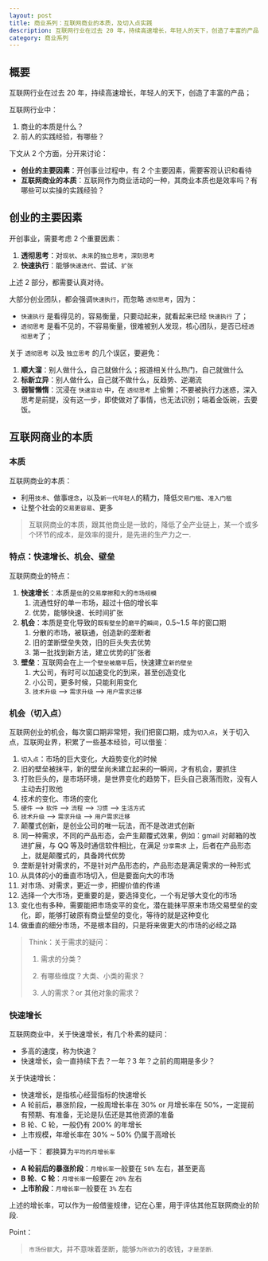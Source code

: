 ```yaml
---
layout: post
title: 商业系列：互联网商业的本质，及切入点实践
description: 互联网行业在过去 20 年，持续高速增长，年轻人的天下，创造了丰富的产品；互联网行业中，商业的本质是什么？前人的实践经验，有哪些？
category: 商业系列
---
```


## 概要

互联网行业在过去 20 年，持续高速增长，年轻人的天下，创造了丰富的产品；

互联网行业中：

1. 商业的本质是什么？
1. 前人的实践经验，有哪些？


下文从 2 个方面，分开来讨论：

* **创业的主要因素**：开创事业过程中，有 2 个主要因素，需要客观认识和看待
* **互联网商业的本质**：互联网作为商业活动的一种，其商业本质也是效率吗？有哪些可以实操的实践经验？


## 创业的主要因素

开创事业，需要考虑 2 个重要因素：

1. **透彻思考**：对`现状`、`未来`的`独立思考`，`深刻思考`
1. **快速执行**：能够`快速迭代`、尝试、`扩张`

上述 2 部分，都需要认真对待。

大部分创业团队，都会强调`快速执行`，而忽略 `透彻思考`，因为：

* `快速执行` 是看得见的，容易衡量，只要动起来，就看起来已经 `快速执行` 了；
* `透彻思考` 是看不见的，不容易衡量，很难被别人发现，核心团队，是否已经`透彻思考`了；

关于 `透彻思考` 以及 `独立思考` 的几个误区，要避免：

1. **顺大溜**：别人做什么，自己就做什么；报道相关什么热门，自己就做什么
1. **标新立异**：别人做什么，自己就不做什么，反趋势、逆潮流
1. **弱智懒惰**：沉浸在 `快速盲动` 中，在 `透彻思考` 上偷懒；不要被执行力迷惑，深入思考是前提，没有这一步，即使做对了事情，也无法识别；端着金饭碗，去要饭。


## 互联网商业的本质

### 本质

互联网商业的本质：

* 利用`技术`、做事`理念`，以及`新一代年轻人`的精力，降低`交易门槛`、`准入门槛`
* 让整个社会的`交易更容易`、更多


> 互联网商业的本质，跟其他商业是一致的，降低了全产业链上，某一个或多个环节的成本，是效率的提升，是先进的生产力之一.

### 特点：快速增长、机会、壁垒

互联网商业的特点：

1. **快速增长**：本质是`低`的`交易摩擦`和`大`的`市场规模`
	1. 流通性好的单一市场，超过十倍的增长率
	1. 优势，能够快速、长时间扩张
1. **机会**：本质是变化导致的`既有壁垒`的`磨平`的`瞬间`，0.5~1.5 年的窗口期
	1. 分散的市场，被联通，创造新的垄断者
	1. 旧的垄断壁垒失效，旧的巨头失去优势
	1. 第一批找到新方法，建立优势的扩张者
1. **壁垒**：互联网会在上一个`壁垒被磨平`后，快速建立`新的壁垒`
	1. 大公司，有时可以加速变化的到来，甚至创造变化
	1. 小公司，更多时候，只能利用变化
	2. `技术升级` --> `需求升级` --> `用户需求迁移`


### 机会（切入点）


互联网创业的机会，每次窗口期非常短，我们把窗口期，成为`切入点`，关于切入点，互联网业界，积累了一些基本经验，可以借鉴：

1. `切入点`：市场的巨大变化，大趋势变化的时候
1. 旧的壁垒被抹平，新的壁垒尚未建立起来的一瞬间，才有机会，要抓住
1. 打败巨头的，是市场环境，是世界变化的趋势下，巨头自己衰落而败，没有人主动去打败他
1. 技术的变化、市场的变化
1. `硬件` --> `软件` --> `流程` --> `习惯` --> `生活方式`
1. `技术升级` --> `需求升级` --> `用户需求迁移`
1. 颠覆式创新，是创业公司的唯一玩法，而不是改进式创新
1. 同一种需求，不同的产品形态，会产生颠覆式效果，例如：gmail 对邮箱的改进扩展，与 QQ 等及时通信软件相比，在满足 `分享需求` 上，后者在产品形态上，就是颠覆式的，具备跨代优势
1. 垄断是针对需求的，不是针对产品形态的，产品形态是满足需求的一种形式
1. 从具体的小的垂直市场切入，但是要面向大的市场
1. 对市场、对需求，更近一步，把握价值的传递
1. 选择一个大市场，更重要的是，要选择变化，一个有足够大变化的市场
1. 变化也有多种，需要能把市场变平的变化，潜在能抹平原来市场交易壁垒的变化，即，能够打破原有商业壁垒的变化，等待的就是这种变化
2. 做垂直的细分市场，不是根本目的，只是将来做更大的市场的必经之路


> Think：关于需求的疑问：
> 
> 1. 需求的分类？
> 
> 1. 有哪些维度？大类、小类的需求？
> 
> 1. 人的需求？or 其他对象的需求？

### 快速增长

互联网商业中，关于快速增长，有几个朴素的疑问：

* 多高的速度，称为快速？
* 快速增长，会一直持续下去？一年？3 年？之前的周期是多少？

关于快速增长：

* 快速增长，是指核心经营指标的快速增长
* A 轮前后，暴涨阶段，一般周增长率在 30% or 月增长率在 50%，一定提前有预期、有准备，无论是队伍还是其他资源的准备
* B 轮、C 轮，一般仍有 200% 的年增长
* 上市规模，年增长率在 30% ~ 50% 仍属于高增长

小结一下： 都换算为`平均的月增长率`

* **A 轮前后的暴涨阶段**：`月增长率`一般要在 `50%` 左右，甚至更高
* **B 轮**、**C 轮**：`月增长率`一般要在 `20%` 左右
* **上市阶段**：`月增长率`一般要在 `3%` 左右

上述的增长率，可以作为一般借鉴规律，记在心里，用于评估其他互联网商业的阶段.

Point：

> `市场份额`大，并不意味着垄断，能够`为所欲为`的收钱，`才是垄断`.












[NingG]:    http://ningg.github.com  "NingG"
